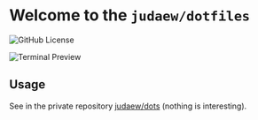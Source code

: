 # Welcome to the `judaew/dotfiles`

![GitHub License](https://badgen.net/github/license/judaew/dotfiles)

![Terminal Preview](https://github.com/judaew/dotfiles/assets/41125715/3c61b9b7-3c2c-4421-801a-b797a3f831b7)

## Usage

See in the private repository [judaew/dots](https://github.com/judaew/dots) (nothing is interesting).

